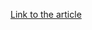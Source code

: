 [Link to the article](https://www.cisa.gov/news-events/alerts/2025/04/17/cisa-releases-six-industrial-control-systems-advisories)
